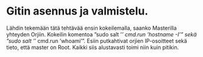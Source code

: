 # Gitin asennus ja valmistelu. 

Lähdin tekemään tätä tehtävää ensin kokeilemalla, saanko Masterilla yhteyden Orjiin. Kokeilin komentoa  ”sudo salt ’*’ cmd.run ’hostname -I’” sekä  ”sudo salt ’*’ cmd.run ’whoami’”. Esiin putkahtivat orjien IP-osoitteet sekä tieto, että master on Root. Kaikki siis alustavasti toimi niin kuin pitikin. 

